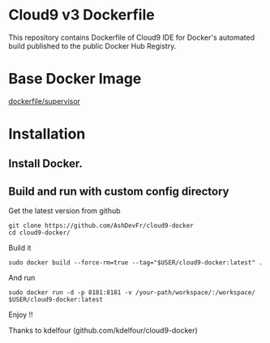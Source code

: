 Cloud9 v3 Dockerfile
=============

This repository contains Dockerfile of Cloud9 IDE for Docker's automated build published to the public Docker Hub Registry.

# Base Docker Image
[dockerfile/supervisor](https://registry.hub.docker.com/u/dockerfile/supervisor/)

# Installation

## Install Docker.

## Build and run with custom config directory

Get the latest version from github

    git clone https://github.com/AshDevFr/cloud9-docker
    cd cloud9-docker/

Build it

    sudo docker build --force-rm=true --tag="$USER/cloud9-docker:latest" .
    
And run

    sudo docker run -d -p 8181:8181 -v /your-path/workspace/:/workspace/ $USER/cloud9-docker:latest
    
Enjoy !!    

Thanks to kdelfour (github.com/kdelfour/cloud9-docker)
